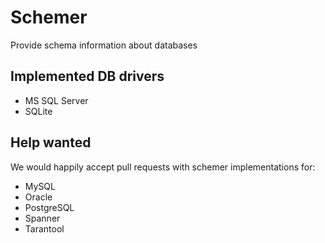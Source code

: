# Schemer
Provide schema information about databases

## Implemented DB drivers
- MS SQL Server
- SQLite

## Help wanted
We would happily accept pull requests with schemer implementations for:
- MySQL
- Oracle
- PostgreSQL
- Spanner
- Tarantool